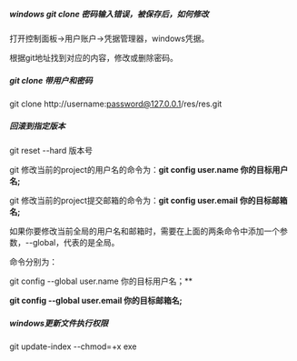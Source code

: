 ##### windows git clone 密码输入错误，被保存后，如何修改

打开控制面板->用户账户->凭据管理器，windows凭据。

根据git地址找到对应的内容，修改或删除密码。

##### git clone 带用户和密码

git clone http://username:password@127.0.0.1/res/res.git

##### 回滚到指定版本

git reset --hard 版本号



git 修改当前的project的用户名的命令为：**git config user.name 你的目标用户名;**

git 修改当前的project提交邮箱的命令为：**git config user.email 你的目标邮箱名;**

如果你要修改当前全局的用户名和邮箱时，需要在上面的两条命令中添加一个参数，--global，代表的是全局。

命令分别为：

git config  --global user.name 你的目标用户名；**

**git config  --global user.email 你的目标邮箱名;**

##### windows更新文件执行权限
git update-index --chmod=+x exe
